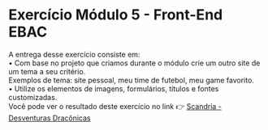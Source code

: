# Exercício Módulo 5 - Front-End EBAC

A entrega desse exercício
consiste em: <br>
• Com base no projeto que criamos durante o
módulo crie um outro site de um tema a seu
critério.<br> Exemplos de tema: site pessoal,
meu time de futebol, meu game favorito.<br>
• Utilize os elementos de imagens,
formulários, títulos e fontes customizadas.<br>
Você pode ver o resultado deste exercício no link 👉 [Scandria - Desventuras Dracônicas](https://rpg-scandria.vercel.app/)

